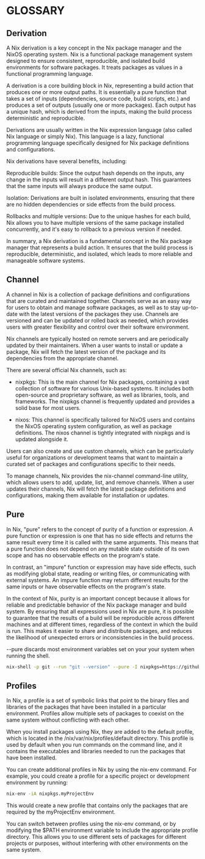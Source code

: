 # GLOSSARY

## Derivation

A Nix derivation is a key concept in the Nix package manager and the NixOS operating system. Nix is a functional package management system designed to ensure consistent, reproducible, and isolated build environments for software packages. It treats packages as values in a functional programming language.  

A derivation is a core building block in Nix, representing a build action that produces one or more output paths. It is essentially a pure function that takes a set of inputs (dependencies, source code, build scripts, etc.) and produces a set of outputs (usually one or more packages). Each output has a unique hash, which is derived from the inputs, making the build process deterministic and reproducible.  

Derivations are usually written in the Nix expression language (also called Nix language or simply Nix). This language is a lazy, functional programming language specifically designed for Nix package definitions and configurations.  

Nix derivations have several benefits, including:  

Reproducible builds: Since the output hash depends on the inputs, any change in the inputs will result in a different output hash. This guarantees that the same inputs will always produce the same output.

Isolation: Derivations are built in isolated environments, ensuring that there are no hidden dependencies or side effects from the build process.  

Rollbacks and multiple versions: Due to the unique hashes for each build, Nix allows you to have multiple versions of the same package installed concurrently, and it's easy to rollback to a previous version if needed.  

In summary, a Nix derivation is a fundamental concept in the Nix package manager that represents a build action. It ensures that the build process is reproducible, deterministic, and isolated, which leads to more reliable and manageable software systems.  

## Channel

A channel in Nix is a collection of package definitions and configurations that are curated and maintained together. Channels serve as an easy way for users to obtain and manage software packages, as well as to stay up-to-date with the latest versions of the packages they use. Channels are versioned and can be updated or rolled back as needed, which provides users with greater flexibility and control over their software environment.  

Nix channels are typically hosted on remote servers and are periodically updated by their maintainers. When a user wants to install or update a package, Nix will fetch the latest version of the package and its dependencies from the appropriate channel.  

There are several official Nix channels, such as:

* nixpkgs: This is the main channel for Nix packages, containing a vast collection of software for various Unix-based systems. It includes both open-source and proprietary software, as well as libraries, tools, and frameworks. The nixpkgs channel is frequently updated and provides a solid base for most users.  

* nixos: This channel is specifically tailored for NixOS users and contains the NixOS operating system configuration, as well as package definitions. The nixos channel is tightly integrated with nixpkgs and is updated alongside it.  

Users can also create and use custom channels, which can be particularly useful for organizations or development teams that want to maintain a curated set of packages and configurations specific to their needs.  

To manage channels, Nix provides the nix-channel command-line utility, which allows users to add, update, list, and remove channels. When a user updates their channels, Nix will fetch the latest package definitions and configurations, making them available for installation or updates.  

## Pure

In Nix, "pure" refers to the concept of purity of a function or expression. A pure function or expression is one that has no side effects and returns the same result every time it is called with the same arguments. This means that a pure function does not depend on any mutable state outside of its own scope and has no observable effects on the program's state.  

In contrast, an "impure" function or expression may have side effects, such as modifying global state, reading or writing files, or communicating with external systems. An impure function may return different results for the same inputs or have observable effects on the program's state.  

In the context of Nix, purity is an important concept because it allows for reliable and predictable behavior of the Nix package manager and build system. By ensuring that all expressions used in Nix are pure, it is possible to guarantee that the results of a build will be reproducible across different machines and at different times, regardless of the context in which the build is run. This makes it easier to share and distribute packages, and reduces the likelihood of unexpected errors or inconsistencies in the build process.  

--pure discards most environment variables set on your your system when running the shell.  

```sh
nix-shell -p git --run "git --version" --pure -I nixpkgs=https://github.com/NixOS/nixpkgs/archive/2a601aafdc5605a5133a2ca506a34a3a73377247.tar.gz
```

## Profiles

In Nix, a profile is a set of symbolic links that point to the binary files and libraries of the packages that have been installed in a particular environment. Profiles allow multiple sets of packages to coexist on the same system without conflicting with each other.  

When you install packages using Nix, they are added to the default profile, which is located in the /nix/var/nix/profiles/default directory. This profile is used by default when you run commands on the command line, and it contains the executables and libraries needed to run the packages that have been installed.  

You can create additional profiles in Nix by using the nix-env command. For example, you could create a profile for a specific project or development environment by running:  

```sh
nix-env -iA nixpkgs.myProjectEnv
```

This would create a new profile that contains only the packages that are required by the myProjectEnv environment.  

You can switch between profiles using the nix-env command, or by modifying the $PATH environment variable to include the appropriate profile directory. This allows you to use different sets of packages for different projects or purposes, without interfering with other environments on the same system.  
